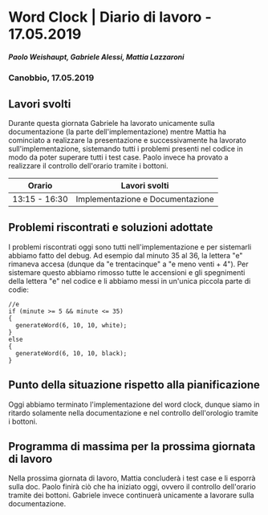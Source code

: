 # Word Clock | Diario di lavoro - 17.05.2019

##### Paolo Weishaupt, Gabriele Alessi, Mattia Lazzaroni

### Canobbio, 17.05.2019

## Lavori svolti

Durante questa giornata Gabriele ha lavorato unicamente sulla documentazione (la parte dell'implementazione) mentre Mattia ha cominciato a realizzare la presentazione e successivamente ha lavorato sull'implementazione, sistemando tutti i problemi presenti nel codice in modo da poter superare tutti i test case. Paolo invece ha provato a realizzare il controllo dell'orario tramite i bottoni.


| Orario        | Lavori svolti   |
| ------------- | --------------- |
| 13:15 - 16:30 | Implementazione e Documentazione |

## Problemi riscontrati e soluzioni adottate
I problemi riscontrati oggi sono tutti nell'implementazione e per sistemarli abbiamo fatto del debug. Ad esempio dal minuto 35 al 36, la lettera "e" rimaneva accesa (dunque da "e trentacinque" a "e meno venti + 4"). Per sistemare questo abbiamo rimosso tutte le accensioni e gli spegnimenti della lettera "e" nel codice e li abbiamo messi in un'unica piccola parte di codie:
```arduino
//e
if (minute >= 5 && minute <= 35)
{
  generateWord(6, 10, 10, white);
}
else
{
  generateWord(6, 10, 10, black);
}
```
## Punto della situazione rispetto alla pianificazione
Oggi abbiamo terminato l'implementazione del word clock, dunque siamo in ritardo solamente nella documentazione e nel controllo dell'orologio tramite i bottoni.
## Programma di massima per la prossima giornata di lavoro
Nella prossima giornata di lavoro, Mattia concluderà i test case e li esporrà sulla doc. Paolo finirà ciò che ha iniziato oggi, ovvero il controllo dell'orario tramite dei bottoni. Gabriele invece continuerà unicamente a lavorare sulla documentazione.
